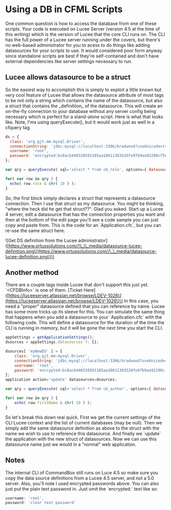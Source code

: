 # Using a DB in CFML Scripts

One common question is how to access the database from one of these scripts.  Your code is executed on Lucee Server \(version 4.5 at the time of this writing\) which is the version of Lucee that the core CLI runs on.   The CLI has the full power of a Lucee server running under the covers, but there's no web-based administrator for you to acess to do things like adding datasources for your scripts to use.  It would considered poor form anyway since standalone scripts are best if they're self-contained and don't have external dependencies like server settings necessary to run.

## Lucee allows datasource to be a struct

So the easiest way to accomplish this is simply to exploit a little known but very cool feature of Lucee that allows the datasource attribute of most tags to be not only a string which contains the name of the datasource, but also a struct that contains the \_definitiion\_ of the datasource.  This will create an on-the-fly connection to your database without any server config being necessary which is perfect for a stand-alone script.  Here is what that looks like.  Note, I'ms using queryExecute\(\), but it would work just as well in a cfquery tag.



```js
ds = {
  class: 'org.gjt.mm.mysql.Driver',
  connectionString: 'jdbc:mysql://localhost:3306/bradwood?useUnicode=true&characterEncoding=UTF-8&useLegacyDatetimeCode=true',
  username: 'root',
  password: 'encrypted:bc8acb440320591185aa10611303520fe97b9aa92290cf56c43f0f9f0992d88ba92923e215d5dfd98e632a27c0cceec1091d152cbcf5c31d'
};

var qry = queryExecute( sql='select * from cb_role', options={ datasource : ds } );

for( var row in qry ) {
  echo( row.role & chr( 10 ) );
}

```

So, the first block simply declares a struct that represents a datasource connection.  Then I use that struct as my datasource.  You might be thinking, "where the heck did he get that struct??".  Glad you asked.  Start up a Lucee 4 server, edit a datasource that has the connection properties you want and then at the bottom of the edit page you'll see a code sample you can just copy and paste from.  This is the code for an \`Application.cfc\`, but you can re-use the same struct here.

!\[Get DS definition from the Lucee administrator\]\([https://www.ortussolutions.com//\\_\\_media/datasource-lucee-definition.png\](https://www.ortussolutions.com//\_\_media/datasource-lucee-definition.png\)\)

## Another method

There are a couple tags inside Lucee that don't support this just yet.  \`&lt;CFDBInfo&gt;\` is one of them.  \[Ticket Here\]\([https://luceeserver.atlassian.net/browse/LDEV-1026\](https://luceeserver.atlassian.net/browse/LDEV-1026\)\)  In this case, you need a "proper" datasource defined that you can reference by name.  Lucee has some more tricks up its sleeve for this.  You can simulate the same thing that happens when you add a datasource to your \`Application.cfc\` with the following code.  This will define a datasource for the duration of the time the CLI is running in memory, but it will be gone the next time you start the CLI.

```js
appSettings = getApplicationSettings();
dsources = appSettings.datasources ?: {};

dsources[ 'myNewDS' ] = {
    class: 'org.gjt.mm.mysql.Driver',
    connectionString: 'jdbc:mysql://localhost:3306/bradwood?useUnicode=true&characterEncoding=UTF-8&useLegacyDatetimeCode=true',
    username: 'root',
    password: 'encrypted:bc8acb440320591185aa10611303520fe97b9aa92290cf56c43f0f9f0992d88ba92923e215d5dfd98e632a27c0cceec1091d152cbcf5c31d'
};
application action='update' datasources=dsources;

var qry = queryExecute( sql='select * from cb_author', options={ datasource : 'myNewDS' } );

for( var row in qry ) {
    echo( row.firstName & chr( 10 ) );
}
```

So let's break this down real quick.  First we get the current settings of the CLI Lucee context and the list of current databases \(may be null\).  Then we simply add the same datasource definition as above to the struct with the name we wish to use to reference this datasource.  And finally we \`update\` the application with the new struct of datasources. Now we can use this datasource name just we would in a "normal" web application.

## Notes

The internal CLI of CommandBox still runs on Luce 4.5 so make sure you copy the data source definitions from a Lucee 4.5 server, and not a 5.0 server.   Also, you'll note I used encrypted passwords above.  You can also just put the plain text password in.  Just omit the \`encrypted:\` text like so:

```js
username: 'root',
password: 'clear text password'
```



